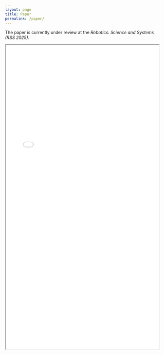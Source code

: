 ```yaml
---
layout: page
title: Paper
permalink: /paper/
---
```


The paper is currently under review at the *Robotics: Science and Systems (RSS 2025)*.

<iframe src="/assets/documents/paper.pdf" type="application/pdf" width="100%" height="1000px"> 
</iframe>